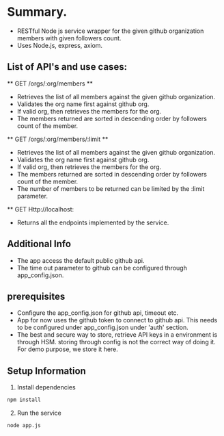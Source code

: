# Summary.
- RESTful Node js service wrapper for the given github organization members with given followers count.  
- Uses Node.js, express, axiom.

## List of API's and use cases:

** GET /orgs/:org/members **
   - Retrieves the list of all members against the given github organization.
   - Validates the org name first against github org.
   - If valid org, then retrieves the members for the org.
   - The members returned are sorted in descending order by followers count of the member.

** GET /orgs/:org/members/:limit **
   - Retrieves the list of all members against the given github organization.
   - Validates the org name first against github org.
   - If valid org, then retrieves the members for the org.
   - The members returned are sorted in descending order by followers count of the member.
   - The number of members to be returned can be limited by the :limit parameter.

** GET Http://localhost:<portnumber>
  - Returns all the endpoints implemented by the service.
 
## Additional Info
  - The app access the default public github api.
  - The time out parameter to github can be configured through app_config.json.

## prerequisites
- Configure the app_config.json for github api, timeout etc.
- App for now uses the github token to connect to github api. This needs to be configured under app_config.json under 'auth' section.
- The best and secure way to store, retrieve API keys in a environment is through HSM. storing through config is not the correct way of doing it. For demo purpose, we store it here.

## Setup Information

1. Install dependencies

```bash
npm install
```

2. Run the service

```bash
node app.js
```
